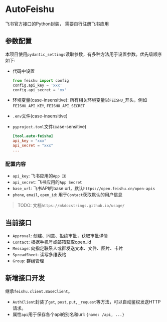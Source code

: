 # AutoFeishu

飞书官方接口的Python封装， 需要自行注册飞书应用

## 参数配置

本项目使用`pydantic_settings`读取参数，有多种方法用于设置参数。优先级顺序如下:

- 代码中设置

  ```python
  from feishu import config
  config.api_key = 'xxx'
  config.api_secret = 'xx'
  ```

- 环境变量(case-insensitive): 所有相关环境变量以`FEISHU_`开头，例如`FEISHU_API_KEY`, `FEISHU_API_SECRET`

- `.env`文件(case-insensitive)
- `pyproject.toml`文件(case-sensitive)

  ```toml
  [tool.auto-feishu]
  api_key = "xxx"
  api_secret = "xxx"
  ...
  ```

### 配置内容

- `api_key`: 飞书应用的`App ID`
- `api_secret`: 飞书应用的`App Secret`
- `base_url`: 飞书API的base url，默认`https://open.feishu.cn/open-apis`
- `phone`, `email`, `open_id`: 用于`Contact`获取默认的用户信息

> TODO: 文档`https://mkdocstrings.github.io/usage/`

## 当前接口

- `Approval`: 创建、同意、拒绝审批，获取审批详情
- `Contact`: 根据手机号或邮箱获取open_id
- `Message`: 向指定联系人或群发送文本、文件、图片、卡片
- `SpreadSheet`: 读写多维表格
- `Group`: 群组管理

## 新增接口开发

继承`feishu.client.BaseClient`。

- `AuthClient`封装了`get`, `post`, `put`, `_request`等方法，可以自动鉴权发送HTTP请求。
- 属性`api`用于保存各个api的别名和url: `{name: /api, ...}`

